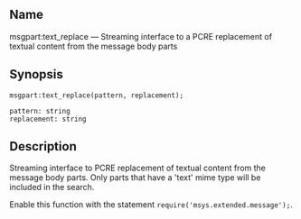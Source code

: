 <a name="lua.ref.msgpart_text_replace"></a>
## Name

msgpart:text_replace — Streaming interface to a PCRE replacement of textual content from the message body parts

<a name="idp17211568"></a>
## Synopsis

`msgpart:text_replace(pattern, replacement);`

```
pattern: string
replacement: string
```
<a name="idp17214528"></a>
## Description

Streaming interface to PCRE replacement of textual content from the message body parts. Only parts that have a 'text' mime type will be included in the search.

Enable this function with the statement `require('msys.extended.message');`.
